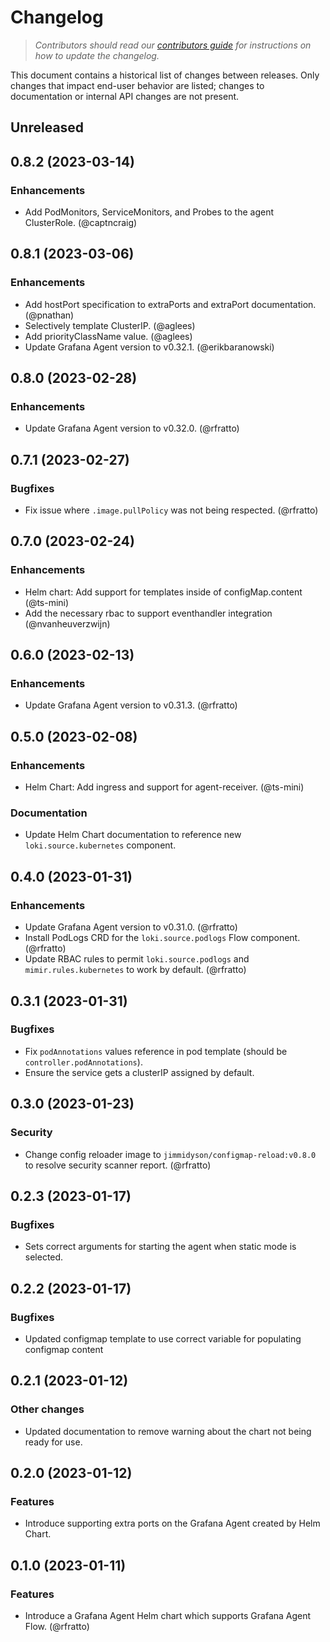 # Changelog

> _Contributors should read our [contributors guide][] for instructions on how
> to update the changelog._

This document contains a historical list of changes between releases. Only
changes that impact end-user behavior are listed; changes to documentation or
internal API changes are not present.

Unreleased
----------


0.8.2 (2023-03-14)
------------------

### Enhancements

- Add PodMonitors, ServiceMonitors, and Probes to the agent ClusterRole. (@captncraig)


0.8.1 (2023-03-06)
------------------

### Enhancements

- Add hostPort specification to extraPorts and extraPort documentation. (@pnathan)
- Selectively template ClusterIP. (@aglees)
- Add priorityClassName value. (@aglees)
- Update Grafana Agent version to v0.32.1. (@erikbaranowski)

0.8.0 (2023-02-28)
------------------

### Enhancements

- Update Grafana Agent version to v0.32.0. (@rfratto)

0.7.1 (2023-02-27)
------------------

### Bugfixes

- Fix issue where `.image.pullPolicy` was not being respected. (@rfratto)

0.7.0 (2023-02-24)
------------------

### Enhancements

- Helm chart: Add support for templates inside of configMap.content (@ts-mini)
- Add the necessary rbac to support eventhandler integration (@nvanheuverzwijn)


0.6.0 (2023-02-13)
------------------

### Enhancements

- Update Grafana Agent version to v0.31.3. (@rfratto)

0.5.0 (2023-02-08)
------------------

### Enhancements

- Helm Chart: Add ingress and support for agent-receiver. (@ts-mini)

### Documentation

- Update Helm Chart documentation to reference new `loki.source.kubernetes` component.

0.4.0 (2023-01-31)
------------------

### Enhancements

- Update Grafana Agent version to v0.31.0. (@rfratto)
- Install PodLogs CRD for the `loki.source.podlogs` Flow component. (@rfratto)
- Update RBAC rules to permit `loki.source.podlogs` and `mimir.rules.kubernetes` to work by default. (@rfratto)

0.3.1 (2023-01-31)
------------------

### Bugfixes

- Fix `podAnnotations` values reference in pod template (should be `controller.podAnnotations`).
- Ensure the service gets a clusterIP assigned by default.

0.3.0 (2023-01-23)
------------------

### Security

- Change config reloader image to `jimmidyson/configmap-reload:v0.8.0` to resolve security scanner report. (@rfratto)

0.2.3 (2023-01-17)
------------------

### Bugfixes

- Sets correct arguments for starting the agent when static mode is selected.

0.2.2 (2023-01-17)
------------------

### Bugfixes

- Updated configmap template to use correct variable for populating configmap content

0.2.1 (2023-01-12)
------------------

### Other changes

- Updated documentation to remove warning about the chart not being ready for
  use.

0.2.0 (2023-01-12)
------------------

### Features

- Introduce supporting extra ports on the Grafana Agent created by Helm Chart.

0.1.0 (2023-01-11)
------------------

### Features

- Introduce a Grafana Agent Helm chart which supports Grafana Agent Flow. (@rfratto)

[contributors guide]: ../../../../docs/developer/contributing.md
